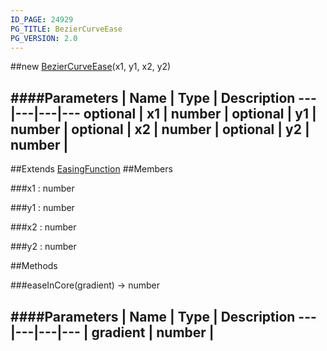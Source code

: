 ```yaml
---
ID_PAGE: 24929
PG_TITLE: BezierCurveEase
PG_VERSION: 2.0
---
```

##new [BezierCurveEase](/classes/BezierCurveEase)(x1, y1, x2, y2)




####Parameters
 | Name | Type | Description
---|---|---|---
optional | x1 | number | 
optional | y1 | number | 
optional | x2 | number | 
optional | y2 | number | 
---

##Extends [EasingFunction](/classes/EasingFunction)
##Members

###x1 : number




###y1 : number




###x2 : number




###y2 : number









##Methods

###easeInCore(gradient) &rarr; number

####Parameters
 | Name | Type | Description
---|---|---|---
 | gradient | number | 
---
